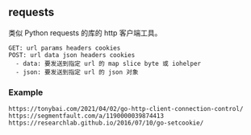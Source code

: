 ## requests

类似 Python requests 的库的 http 客户端工具。

```shell
GET: url params headers cookies 
POST: url data json headers cookies
  - data: 要发送到指定 url 的 map slice byte 或 iohelper
  - json: 要发送到指定 url 的 json 对象
```

### Example
```shell
https://tonybai.com/2021/04/02/go-http-client-connection-control/
https://segmentfault.com/a/1190000039874413
https://researchlab.github.io/2016/07/10/go-setcookie/
```
